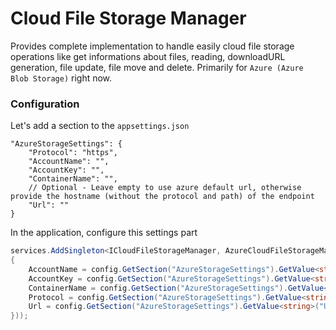 # Cloud File Storage Manager

Provides complete implementation to handle easily cloud file storage operations like get informations about files, reading, downloadURL generation, file update, file move and delete. Primarily for `Azure (Azure Blob Storage)` right now.

### Configuration

Let's add a section to the `appsettings.json`

```
"AzureStorageSettings": {
    "Protocol": "https",
    "AccountName": "",
    "AccountKey": "",
    "ContainerName": "",
    // Optional - Leave empty to use azure default url, otherwise provide the hostname (without the protocol and path) of the endpoint
    "Url": ""
}
```
In the application, configure this settings part

```cs
services.AddSingleton<ICloudFileStorageManager, AzureCloudFileStorageManager>(services => new AzureCloudFileStorageManager(new AzureCloudFileStorageManagerOptions()
{
    AccountName = config.GetSection("AzureStorageSettings").GetValue<string>("AccountName"),
    AccountKey = config.GetSection("AzureStorageSettings").GetValue<string>("AccountKey"),
    ContainerName = config.GetSection("AzureStorageSettings").GetValue<string>("ContainerName"),
    Protocol = config.GetSection("AzureStorageSettings").GetValue<string>("Protocol"),
    Url = config.GetSection("AzureStorageSettings").GetValue<string>("Url")
}));  

```
